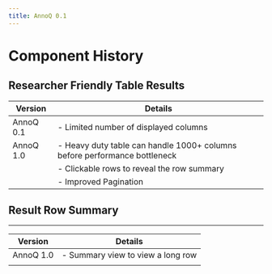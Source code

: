 ```yaml
---
title: AnnoQ 0.1
---
```


# Component History


## Researcher Friendly Table Results

| Version   | Details                                                                    |
| --------- | -------------------------------------------------------------------------- |
| AnnoQ 0.1 | -  Limited number of displayed columns                                     |
| AnnoQ 1.0 | -  Heavy duty table can handle 1000+ columns before performance bottleneck |
|           | -  Clickable rows to reveal the row summary                                |
|           | -  Improved Pagination                                                     |


## Result Row Summary
-------------------

| Version   | Details                            |
| --------- | ---------------------------------- |
| AnnoQ 1.0 | -  Summary view to view a long row |
|           |                                    |


